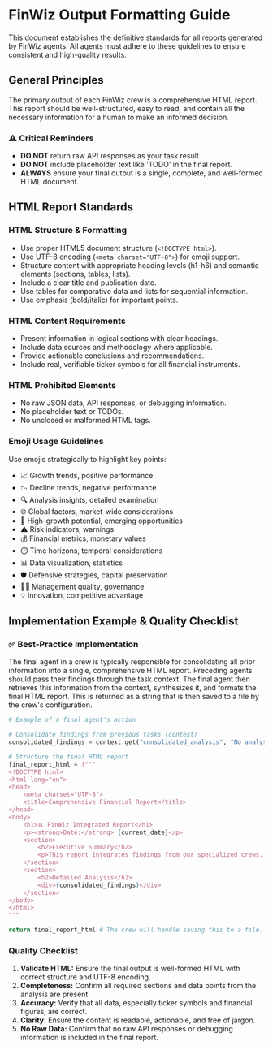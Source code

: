 # FinWiz Output Formatting Guide

This document establishes the definitive standards for all reports generated by FinWiz agents. All agents must adhere to these guidelines to ensure consistent and high-quality results.

## General Principles

The primary output of each FinWiz crew is a comprehensive HTML report. This report should be well-structured, easy to read, and contain all the necessary information for a human to make an informed decision.

### ⚠️ Critical Reminders

* **DO NOT** return raw API responses as your task result.
* **DO NOT** include placeholder text like 'TODO' in the final report.
* **ALWAYS** ensure your final output is a single, complete, and well-formed HTML document.

## HTML Report Standards

### HTML Structure & Formatting

* Use proper HTML5 document structure (`<!DOCTYPE html>`).
* Use UTF-8 encoding (`<meta charset="UTF-8">`) for emoji support.
* Structure content with appropriate heading levels (h1-h6) and semantic elements (sections, tables, lists).
* Include a clear title and publication date.
* Use tables for comparative data and lists for sequential information.
* Use emphasis (bold/italic) for important points.

### HTML Content Requirements

* Present information in logical sections with clear headings.
* Include data sources and methodology where applicable.
* Provide actionable conclusions and recommendations.
* Include real, verifiable ticker symbols for all financial instruments.

### HTML Prohibited Elements

* No raw JSON data, API responses, or debugging information.
* No placeholder text or TODOs.
* No unclosed or malformed HTML tags.

### Emoji Usage Guidelines

Use emojis strategically to highlight key points:

* 📈 Growth trends, positive performance
* 📉 Decline trends, negative performance
* 🔍 Analysis insights, detailed examination
* 🌐 Global factors, market-wide considerations
* 🚀 High-growth potential, emerging opportunities
* ⚠️ Risk indicators, warnings
* 💰 Financial metrics, monetary values
* ⏱️ Time horizons, temporal considerations
* 📊 Data visualization, statistics
* 🛡️ Defensive strategies, capital preservation
* 👨‍💼 Management quality, governance
* 💡 Innovation, competitive advantage

## Implementation Example & Quality Checklist

### ✅ Best-Practice Implementation

The final agent in a crew is typically responsible for consolidating all prior information into a single, comprehensive HTML report. Preceding agents should pass their findings through the task context. The final agent then retrieves this information from the context, synthesizes it, and formats the final HTML report. This is returned as a string that is then saved to a file by the crew's configuration.

```python
# Example of a final agent's action

# Consolidate findings from previous tasks (context)
consolidated_findings = context.get("consolidated_analysis", "No analysis found.")

# Structure the final HTML report
final_report_html = f"""
<!DOCTYPE html>
<html lang="en">
<head>
    <meta charset="UTF-8">
    <title>Comprehensive Financial Report</title>
</head>
<body>
    <h1>📊 FinWiz Integrated Report</h1>
    <p><strong>Date:</strong> {current_date}</p>
    <section>
        <h2>Executive Summary</h2>
        <p>This report integrates findings from our specialized crews...</p>
    </section>
    <section>
        <h2>Detailed Analysis</h2>
        <div>{consolidated_findings}</div>
    </section>
</body>
</html>
"""

return final_report_html # The crew will handle saving this to a file.
```

### Quality Checklist

1. **Validate HTML:** Ensure the final output is well-formed HTML with correct structure and UTF-8 encoding.
2. **Completeness:** Confirm all required sections and data points from the analysis are present.
3. **Accuracy:** Verify that all data, especially ticker symbols and financial figures, are correct.
4. **Clarity:** Ensure the content is readable, actionable, and free of jargon.
5. **No Raw Data:** Confirm that no raw API responses or debugging information is included in the final report.
